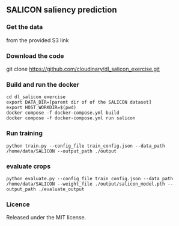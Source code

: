 ## SALICON saliency prediction

### Get the data
from the provided S3 link

### Download the code
git clone https://github.com/cloudinary/dl_salicon_exercise.git

### Build and run the docker
```
cd dl_salicon_exercise
export DATA_DIR=[parent dir of of the SALICON dataset] 
export HOST_WORKDIR=$(pwd)
docker compose -f docker-compose.yml build
docker compose -f docker-compose.yml run salicon
```
### Run training
```
python train.py --config_file train_config.json --data_path /home/data/SALICON --output_path ./output
```

### evaluate crops

```
python evaluate.py --config_file train_config.json --data_path /home/data/SALICON --weight_file ./output/salicon_model.pth --output_path ./evaluate_output
```

### Licence
Released under the MIT license.